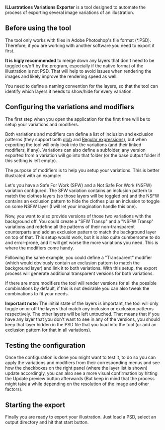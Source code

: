 **ILLustrations Variations Exporter** is a tool designed to automate the process of exporting several image variations of an illustration.

Before using the tool
---
The tool only works with files in Adobe Photoshop's file format (*.PSD). Therefore, if you are working with another software you need to export it first.

**It is higly recommended** to merge down any layers that don't need to be toggled on/off by the program, especially if the native format of the illustration is not PSD. That will help to avoid issues when rendering the images and likely improve the rendering speed as well.

You need to define a naming convention for the layers, so that the tool can identify which layers it needs to show/hide for every variation.

Configuring the variations and modifiers
---
The first step when you open the application for the first time will be to setup your variations and modifiers. 

Both variations and modifiers can define a list of inclusion and exclusion patterns (they support both [glob](https://en.wikipedia.org/wiki/Glob_(programming)) and [Regular expressions](https://en.wikipedia.org/wiki/Regular_expression)), but when exporting the tool will only look into the variations (and their linked modifiers, if any). Variations can also define a subfolder, any version exported from a variation will go into that folder (or the base output folder if this setting is left empty).

The purpose of modifiers is to help you setup your variations. This is better illustrated with an example:

Let's you have a Safe For Work (SFW) and a Not Safe For Work (NSFW) variation configured. The SFW variation contains an inclusion pattern to match the clothes layers (so those layers will be toggled on) and the NSFW contains an exclusion pattern to hide the clothes plus an inclusion to toggle on some NSFW layer (I will let your imagination handle this one).

Now, you want to also provide versions of those two variations with the background off. You could create a "SFW Transp" and a "NSFW Transp" variations and redefine all the patterns of their non-transparent counterparts and add an exclusion pattern to match the background layer on top of that. This setup would work, but it is also quite cumbersome to do and error-prone, and it will get worse the more variations you need. This is where the modifiers come handy.

Following the same example, you could define a "Transparent" modifier (which would obviously contain an exclusion pattern to match the background layer) and link it to both variations. With this setup, the export process will generate additional transparent versions for both variations.

If there are more modifiers the tool will render versions for all the possible combinations by default, if this is not desirable you can also tweak the combinations to fit your needs.

**Important note:** The initial state of the layers is important, the tool will only toggle on or off the layers that match any inclusion or exclusion patterns respectively. The other layers will be left untouched. That means that if you have any layer that you don't want to see in any of the versions, you should keep that layer hidden in the PSD file that you load into the tool (or add an exclusion pattern for that in all variations).

Testing the configuration
---
Once the configuration is done you might want to test it, to do so you can apply the variations and modifiers from their corresponding menus and see how the checkboxes on the right panel (where the layer list is shown) update accordingly, you can also see a more visual confirmation by hitting the Update preview button afterwards (But keep in mind that the process might take a while depending on the resolution of the image and other factors).

Starting the export
---
Finally you are ready to export your illustration. Just load a PSD, select an output directory and hit that start button.